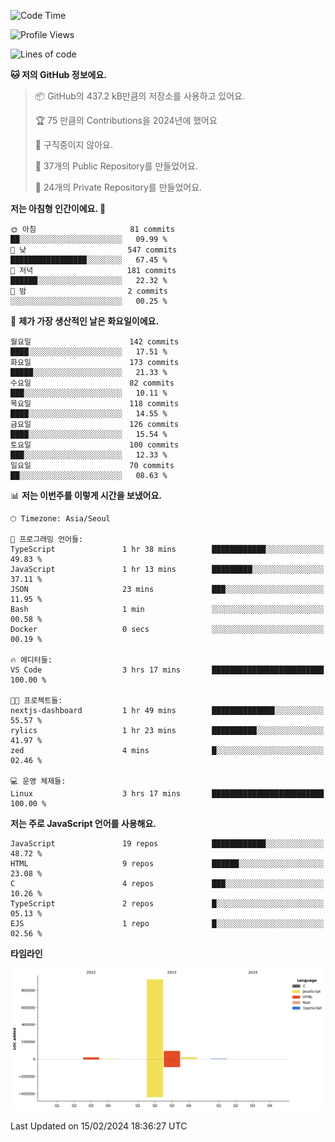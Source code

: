 <!--START_SECTION:waka-->
![Code Time](http://img.shields.io/badge/Code%20Time-45%20hrs%2051%20mins-blue)

![Profile Views](http://img.shields.io/badge/Profile%20Views-4-blue)

![Lines of code](https://img.shields.io/badge/%EC%A0%80%EB%8A%94%20%EC%97%AC%ED%83%9C%EA%B9%8C%EC%A7%80%20-1.1%20million%20%EC%A4%84%EC%9D%98%20%EC%BD%94%EB%93%9C%EB%A5%BC%20%EC%9E%91%EC%84%B1%ED%96%88%EC%96%B4%EC%9A%94.-blue)

**🐱 저의 GitHub 정보에요.** 

> 📦 GitHub의 437.2 kB만큼의 저장소를 사용하고 있어요. 
 > 
> 🏆 75 만큼의 Contributions을 2024년에 했어요
 > 
> 🚫 구직중이지 않아요.
 > 
> 📜 37개의 Public Repository를 만들었어요. 
 > 
> 🔑 24개의 Private Repository를 만들었어요. 
 > 
**저는 아침형 인간이에요. 🐤** 

```text
🌞 아침                     81 commits          ██░░░░░░░░░░░░░░░░░░░░░░░   09.99 % 
🌆 낮　                     547 commits         █████████████████░░░░░░░░   67.45 % 
🌃 저녁                     181 commits         ██████░░░░░░░░░░░░░░░░░░░   22.32 % 
🌙 밤　                     2 commits           ░░░░░░░░░░░░░░░░░░░░░░░░░   00.25 % 
```
📅 **제가 가장 생산적인 날은 화요일이에요.** 

```text
월요일                      142 commits         ████░░░░░░░░░░░░░░░░░░░░░   17.51 % 
화요일                      173 commits         █████░░░░░░░░░░░░░░░░░░░░   21.33 % 
수요일                      82 commits          ███░░░░░░░░░░░░░░░░░░░░░░   10.11 % 
목요일                      118 commits         ████░░░░░░░░░░░░░░░░░░░░░   14.55 % 
금요일                      126 commits         ████░░░░░░░░░░░░░░░░░░░░░   15.54 % 
토요일                      100 commits         ███░░░░░░░░░░░░░░░░░░░░░░   12.33 % 
일요일                      70 commits          ██░░░░░░░░░░░░░░░░░░░░░░░   08.63 % 
```


📊 **저는 이번주를 이렇게 시간을 보냈어요.** 

```text
🕑︎ Timezone: Asia/Seoul

💬 프로그래밍 언어들: 
TypeScript               1 hr 38 mins        ████████████░░░░░░░░░░░░░   49.83 % 
JavaScript               1 hr 13 mins        █████████░░░░░░░░░░░░░░░░   37.11 % 
JSON                     23 mins             ███░░░░░░░░░░░░░░░░░░░░░░   11.95 % 
Bash                     1 min               ░░░░░░░░░░░░░░░░░░░░░░░░░   00.58 % 
Docker                   0 secs              ░░░░░░░░░░░░░░░░░░░░░░░░░   00.19 % 

🔥 에디터들: 
VS Code                  3 hrs 17 mins       █████████████████████████   100.00 % 

🐱‍💻 프로젝트들: 
nextjs-dashboard         1 hr 49 mins        ██████████████░░░░░░░░░░░   55.57 % 
rylics                   1 hr 23 mins        ██████████░░░░░░░░░░░░░░░   41.97 % 
zed                      4 mins              █░░░░░░░░░░░░░░░░░░░░░░░░   02.46 % 

💻 운영 체제들: 
Linux                    3 hrs 17 mins       █████████████████████████   100.00 % 
```

**저는 주로 JavaScript 언어를 사용해요.** 

```text
JavaScript               19 repos            ████████████░░░░░░░░░░░░░   48.72 % 
HTML                     9 repos             ██████░░░░░░░░░░░░░░░░░░░   23.08 % 
C                        4 repos             ███░░░░░░░░░░░░░░░░░░░░░░   10.26 % 
TypeScript               2 repos             █░░░░░░░░░░░░░░░░░░░░░░░░   05.13 % 
EJS                      1 repo              █░░░░░░░░░░░░░░░░░░░░░░░░   02.56 % 
```



**타임라인**

![Lines of Code chart](https://raw.githubusercontent.com/project-dy/project-dy/main/assets/bar_graph.png)


 Last Updated on 15/02/2024 18:36:27 UTC
<!--END_SECTION:waka-->
